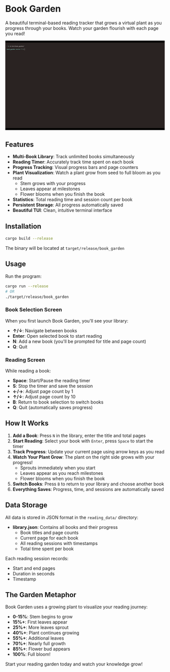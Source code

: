 # Book Garden

A beautiful terminal-based reading tracker that grows a virtual plant as you progress through your books. Watch your garden flourish with each page you read!

![Book Garden Demo](demo.gif)

## Features

- **Multi-Book Library**: Track unlimited books simultaneously
- **Reading Timer**: Accurately track time spent on each book
- **Progress Tracking**: Visual progress bars and page counters
- **Plant Visualization**: Watch a plant grow from seed to full bloom as you read
  - Stem grows with your progress
  - Leaves appear at milestones
  - Flower blooms when you finish the book
- **Statistics**: Total reading time and session count per book
- **Persistent Storage**: All progress automatically saved
- **Beautiful TUI**: Clean, intuitive terminal interface

## Installation

```bash
cargo build --release
```

The binary will be located at `target/release/book_garden`

## Usage

Run the program:
```bash
cargo run --release
# OR
./target/release/book_garden
```

### Book Selection Screen

When you first launch Book Garden, you'll see your library:

- **↑/↓**: Navigate between books
- **Enter**: Open selected book to start reading
- **N**: Add a new book (you'll be prompted for title and page count)
- **Q**: Quit

### Reading Screen

While reading a book:

- **Space**: Start/Pause the reading timer
- **S**: Stop the timer and save the session
- **←/→**: Adjust page count by 1
- **↑/↓**: Adjust page count by 10
- **B**: Return to book selection to switch books
- **Q**: Quit (automatically saves progress)

## How It Works

1. **Add a Book**: Press `N` in the library, enter the title and total pages
2. **Start Reading**: Select your book with `Enter`, press `Space` to start the timer
3. **Track Progress**: Update your current page using arrow keys as you read
4. **Watch Your Plant Grow**: The plant on the right side grows with your progress!
   - Sprouts immediately when you start
   - Leaves appear as you reach milestones
   - Flower blooms when you finish the book
5. **Switch Books**: Press `B` to return to your library and choose another book
6. **Everything Saves**: Progress, time, and sessions are automatically saved

## Data Storage

All data is stored in JSON format in the `reading_data/` directory:

- **library.json**: Contains all books and their progress
  - Book titles and page counts
  - Current page for each book
  - All reading sessions with timestamps
  - Total time spent per book

Each reading session records:
- Start and end pages
- Duration in seconds
- Timestamp

## The Garden Metaphor

Book Garden uses a growing plant to visualize your reading journey:

- **0-15%**: Stem begins to grow
- **15%+**: First leaves appear
- **25%+**: More leaves sprout
- **40%+**: Plant continues growing
- **55%+**: Additional leaves
- **70%+**: Nearly full growth
- **85%+**: Flower bud appears
- **100%**: Full bloom!

Start your reading garden today and watch your knowledge grow!
